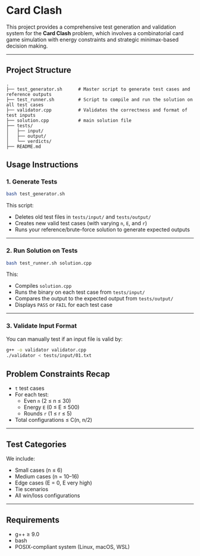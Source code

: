 # Card Clash

This project provides a comprehensive test generation and validation system for the **Card Clash** problem, which involves a combinatorial card game simulation with energy constraints and strategic minimax-based decision making.

---

## Project Structure

```
.
├── test_generator.sh      # Master script to generate test cases and reference outputs
├── test_runner.sh         # Script to compile and run the solution on all test cases
├── validator.cpp          # Validates the correctness and format of test inputs
├── solution.cpp           # main solution file 
├── tests/
│   ├── input/
│   ├── output/
│   └── verdicts/
├── README.md
```


##  Usage Instructions

###  1. Generate Tests

```bash
bash test_generator.sh
```

This script:
- Deletes old test files in `tests/input/` and `tests/output/`
- Creates new valid test cases (with varying `n`, `E`, and `r`)
- Runs your reference/brute-force solution to generate expected outputs

---

### 2. Run Solution on Tests

```bash
bash test_runner.sh solution.cpp
```

This:
- Compiles `solution.cpp`
- Runs the binary on each test case from `tests/input/`
- Compares the output to the expected output from `tests/output/`
- Displays `PASS` or `FAIL` for each test case

---

### 3. Validate Input Format

You can manually test if an input file is valid by:

```bash
g++ -o validator validator.cpp
./validator < tests/input/01.txt
```


## Problem Constraints Recap

- `t` test cases
- For each test:
  - Even `n` (2 ≤ n ≤ 30)
  - Energy `E` (0 ≤ E ≤ 500)
  - Rounds `r` (1 ≤ r ≤ 5)
- Total configurations ≤ C(n, n/2)

---

## Test Categories

We include:
- Small cases (n ≤ 6)
- Medium cases (n = 10–16)
- Edge cases (E = 0, E very high)
- Tie scenarios
- All win/loss configurations

---


## Requirements

- g++ ≥ 9.0
- bash
- POSIX-compliant system (Linux, macOS, WSL)